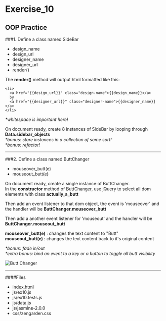 Exercise_10
===========

## OOP Practice

###1. Define a class named SideBar  
- design_name
- design_url
- designer_name
- designer_url
- render()

The **render()** method will output html formatted like this:  

    <li>
      <a href="{{design_url}}" class="design-name">{{design_name}}</a>
      by
      <a href="{{designer_url}}" class="designer-name">{{designer_name}}</a>
    </li>
*\*whitespace is important here!*

On document ready, create 8 instances of SideBar by looping through **Data.sidebar_objects**  
*\*bonus: store instances in a collection of some sort!*  
*\*bonus: refactor!*

---

###2. Define a class named ButtChanger
- mouseover_butt(e)
- mouseout_butt(e)

On document ready, create a single instance of ButtChanger.  
In the **constructor** method of ButtChanger, use jQuery to select all dom elements with class **actually_a_butt**  

Then add an event listener to that dom object, the event is 'mouseover' and the handler will be **ButtChanger.mouseover_butt**  

Then add a another event listener for 'mouseout' and the handler will be **ButtChanger.mouseout_butt**  

**mouseover_butt(e)** : changes the text content to "Butt"  
**mouseout_butt(e)**  : changes the text content back to it's original content 

*\*bonus: fade in/out*  
*\*extra bonus: bind an event to a key or a button to toggle all butt visibility*

![Butt Changer](http://images5.fanpop.com/image/photos/29200000/butt-scratcher-peter-griffin-29296463-265-200.jpg)

---

####Files
- index.html
- js/ex10.js
- js/ex10.tests.js
- js/data.js
- js/jasmine-2.0.0
- css/zengarden.css